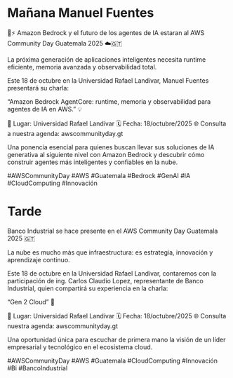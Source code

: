 # Mañana Manuel Fuentes

🤖⚡ Amazon Bedrock y el futuro de los agentes de IA estaran al AWS Community Day Guatemala 2025 ☁️🇬🇹

La próxima generación de aplicaciones inteligentes necesita runtime eficiente, memoria avanzada y observabilidad total.

Este 18 de octubre en la Universidad Rafael Landívar, Manuel Fuentes presentará su charla:

“Amazon Bedrock AgentCore: runtime, memoria y observabilidad para agentes de IA en AWS.” 💡

📍 Lugar: Universidad Rafael Landívar
🗓️ Fecha: 18/octubre/2025
🌐 Consulta a nuestra agenda: awscommunityday.gt

Una ponencia esencial para quienes buscan llevar sus soluciones de IA generativa al siguiente nivel con Amazon Bedrock y descubrir cómo construir agentes más inteligentes y confiables en la nube.

#AWSCommunityDay #AWS #Guatemala #Bedrock #GenAI #IA #CloudComputing #Innovación

# Tarde 

Banco Industrial se hace presente en el AWS Community Day Guatemala 2025 🇬🇹

La nube es mucho más que infraestructura: es estrategia, innovación y aprendizaje continuo.

Este 18 de octubre en la Universidad Rafael Landívar, contaremos con la participación de ing. Carlos Claudio Lopez, representante de Banco Industrial, quien compartirá su experiencia en la charla:

“Gen  2 Cloud” 🚀

📍 Lugar: Universidad Rafael Landívar
🗓️ Fecha: 18/octubre/2025
🌐 Consulta nuestra agenda: awscommunityday.gt

Una oportunidad única para escuchar de primera mano la visión de un líder empresarial y tecnológico en el ecosistema cloud.

#AWSCommunityDay #AWS #Guatemala #CloudComputing #Innovación #Bi #BancoIndustrial
